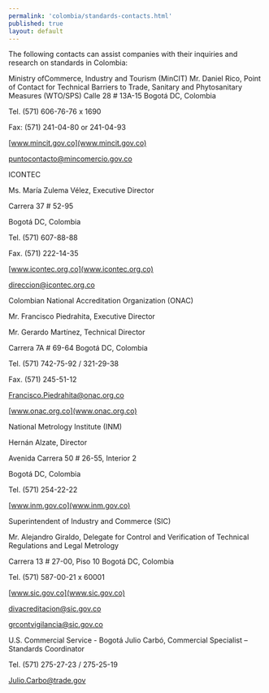 ```yaml
---
permalink: 'colombia/standards-contacts.html'
published: true
layout: default
---
```

The following contacts can assist companies with their inquiries and research on standards in Colombia:

Ministry ofCommerce, Industry and Tourism (MinCIT) Mr. Daniel Rico, Point of Contact for Technical Barriers to Trade, Sanitary and Phytosanitary Measures (WTO/SPS) Calle 28 # 13A-15 Bogotá DC, Colombia

Tel. (571) 606-76-76 x 1690

Fax: (571) 241-04-80 or 241-04-93 

[www.mincit.gov.co](www.mincit.gov.co)

[puntocontacto@mincomercio.gov.co](puntocontacto@mincomercio.gov.co)

ICONTEC

Ms. María Zulema Vélez, Executive Director 

Carrera 37 # 52-95 

Bogotá DC, Colombia 

Tel. (571) 607-88-88 

Fax. (571) 222-14-35 

[www.icontec.org.co](www.icontec.org.co)

[direccion@icontec.org.co](direccion@icontec.org.co)

Colombian National Accreditation Organization (ONAC) 

Mr. Francisco Piedrahita, Executive Director

Mr. Gerardo Martínez, Technical Director 

Carrera 7A # 69-64 Bogotá DC, Colombia 

Tel. (571) 742-75-92 / 321-29-38 

Fax. (571) 245-51-12 

[Francisco.Piedrahita@onac.org.co](Francisco.Piedrahita@onac.org.co)

[www.onac.org.co](www.onac.org.co)

National Metrology Institute (INM) 

Hernán Alzate, Director 

Avenida Carrera 50 # 26-55, Interior 2 

Bogotá DC, Colombia 

Tel. (571) 254-22-22 

[www.inm.gov.co](www.inm.gov.co)

Superintendent of Industry and Commerce (SIC) 

Mr. Alejandro Giraldo, Delegate for Control and Verification of Technical Regulations and Legal Metrology 

Carrera 13 # 27-00, Piso 10 Bogotá DC, Colombia 

Tel. (571) 587-00-21 x 60001 

[www.sic.gov.co](www.sic.gov.co)

[divacreditacion@sic.gov.co](divacreditacion@sic.gov.co) 

[grcontvigilancia@sic.gov.co](grcontvigilancia@sic.gov.co)

U.S. Commercial Service - Bogotá Julio Carbó, Commercial Specialist – Standards Coordinator 

Tel. (571) 275-27-23 / 275-25-19

[Julio.Carbo@trade.gov](Julio.Carbo@trade.gov)
